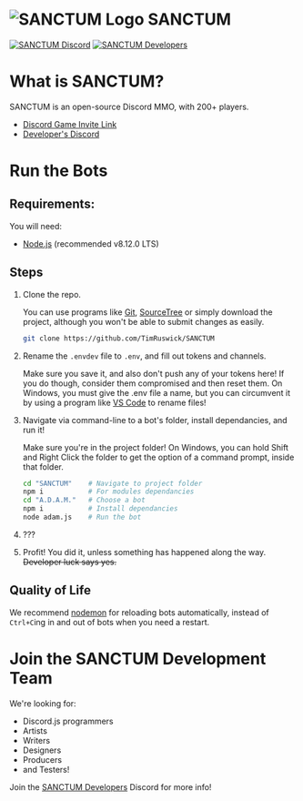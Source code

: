 # ![SANCTUM Logo](https://i.imgur.com/yZI3Am9.png) SANCTUM
[![SANCTUM Discord](https://img.shields.io/badge/sanctum-discord-%237289DA.svg?logo=discord)](https://discord.gg/D7dyrVn)
[![SANCTUM Developers](https://img.shields.io/badge/sanctum-developers-%237289DA.svg?logo=discord)](https://discord.gg/mP98ZYv)
# What is SANCTUM?
SANCTUM is an open-source Discord MMO, with 200+ players.

- [Discord Game Invite Link](https://discord.gg/D7dyrVn)
- [Developer's Discord](https://discord.gg/mP98ZYv)

# Run the Bots
## Requirements:
You will need:
- [Node.js](https://nodejs.org/en/) (recommended v8.12.0 LTS)

## Steps
1. Clone the repo. 

    You can use programs like [Git](https://git-scm.com/), [SourceTree](https://www.sourcetreeapp.com/) or simply download the project, although you won't be able to submit changes as easily.

    ```bash
    git clone https://github.com/TimRuswick/SANCTUM
    ```

2. Rename the `.envdev` file to `.env`, and fill out tokens and channels. 

    Make sure you save it, and also don't push any of your tokens here! If you do though, consider them compromised and then reset them. On Windows, you must give the .env file a name, but you can circumvent it by using a program like [VS Code](https://code.visualstudio.com/) to rename files!

3. Navigate via command-line to a bot's folder, install dependancies, and run it!

    Make sure you're in the project folder!
    On Windows, you can hold Shift and Right Click the folder to get the option of a command prompt, inside that folder.
    ```bash
    cd "SANCTUM"    # Navigate to project folder
    npm i           # For modules dependancies
    cd "A.D.A.M."   # Choose a bot
    npm i           # Install dependancies
    node adam.js    # Run the bot
    ```

4. ???

5. Profit! You did it, unless something has happened along the way. ~~Developer luck says yes.~~

## Quality of Life

We recommend [nodemon](https://nodemon.io/) for reloading bots automatically, instead of `Ctrl+C`ing in and out of bots when you need a restart.

# Join the SANCTUM Development Team
We're looking for:
- Discord.js programmers
- Artists 
- Writers
- Designers
- Producers
- and Testers! 

Join the [SANCTUM Developers](https://discord.gg/mP98ZYv) Discord for more info!
